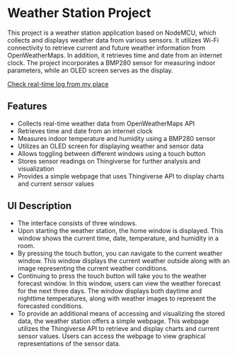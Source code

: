 # Weather Station Project

This project is a weather station application based on NodeMCU, which collects and displays weather data from various sensors. It utilizes Wi-Fi connectivity to retrieve current and future weather information from OpenWeatherMaps. In addition, it retrieves time and date from an internet clock. The project incorporates a BMP280 sensor for measuring indoor parameters, while an OLED screen serves as the display.

[Check real-time log from my place](https://weaterstationesp.000webhostapp.com)

## Features

- Collects real-time weather data from OpenWeatherMaps API
- Retrieves time and date from an internet clock
- Measures indoor temperature and humidity using a BMP280 sensor
- Utilizes an OLED screen for displaying weather and sensor data
- Allows toggling between different windows using a touch button
- Stores sensor readings on Thingiverse for further analysis and visualization
- Provides a simple webpage that uses Thingiverse API to display charts and current sensor values

## UI Description

- The interface consists of three windows.
- Upon starting the weather station, the home window is displayed. This window shows the current time, date, temperature, and humidity in a room.
- By pressing the touch button, you can navigate to the current weather window. This window displays the current weather outside along with an image representing the current weather conditions.
- Continuing to press the touch button will take you to the weather forecast window. In this window, users can view the weather forecast for the next three days. The window displays both daytime and nighttime temperatures, along with weather images to represent the forecasted conditions.
- To provide an additional means of accessing and visualizing the stored data, the weather station offers a simple webpage. This webpage utilizes the Thingiverse API to retrieve and display charts and current sensor values. Users can access the webpage to view graphical representations of the sensor data.


